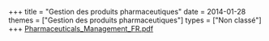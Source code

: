 +++
title = "Gestion des produits pharmaceutiques"
date = 2014-01-28
themes = ["Gestion des produits pharmaceutiques"]
types = ["Non classé"]
+++
[Pharmaceuticals\_Management\_FR.pdf](/files/Pharmaceuticals_Management_FR.pdf)
